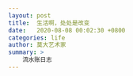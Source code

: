 ```yaml
---
layout: post
title:  生活啊，处处是改变
date:   2020-08-08 00:02:30 +0800
categories: life 
author: 莫大艺术家
summary: >
    流水账日志
---
```





